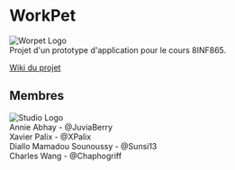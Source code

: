 # WorkPet
![Worpet Logo](https://cdn.discordapp.com/attachments/1065376759404576851/1075477400646860840/wokr-removebg-preview.png)  
Projet d'un prototype d'application pour le cours 8INF865.  
  
[Wiki du projet](https://moodle.uqac.ca/mod/wiki/view.php?pageid=6178)  

## Membres
![Studio Logo](https://cdn.discordapp.com/attachments/1065376759404576851/1075045281105707028/wttw-removebg-preview_1.png)  
Annie Abhay - @JuviaBerry  
Xavier Palix - @XPalix  
Diallo Mamadou Sounoussy - @Sunsi13  
Charles Wang - @Chaphogriff  

